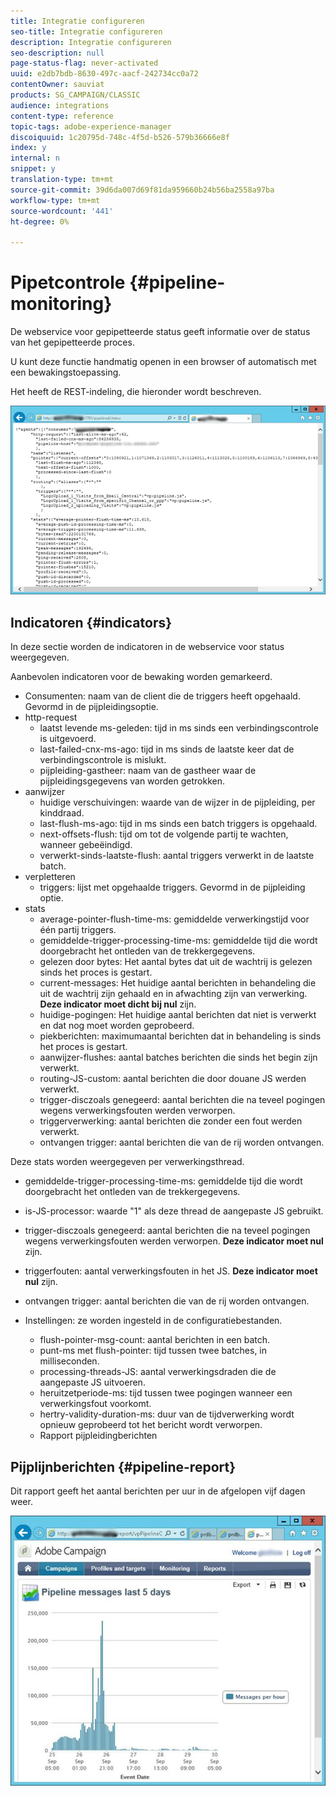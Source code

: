 ```yaml
---
title: Integratie configureren
seo-title: Integratie configureren
description: Integratie configureren
seo-description: null
page-status-flag: never-activated
uuid: e2db7bdb-8630-497c-aacf-242734cc0a72
contentOwner: sauviat
products: SG_CAMPAIGN/CLASSIC
audience: integrations
content-type: reference
topic-tags: adobe-experience-manager
discoiquuid: 1c20795d-748c-4f5d-b526-579b36666e8f
index: y
internal: n
snippet: y
translation-type: tm+mt
source-git-commit: 39d6da007d69f81da959660b24b56ba2558a97ba
workflow-type: tm+mt
source-wordcount: '441'
ht-degree: 0%

---
```



# Pipetcontrole {#pipeline-monitoring}

De webservice voor gepipetteerde status geeft informatie over de status van het gepipetteerde proces.

U kunt deze functie handmatig openen in een browser of automatisch met een bewakingstoepassing.

Het heeft de REST-indeling, die hieronder wordt beschreven.

![](assets/triggers_8.png)

## Indicatoren {#indicators}

In deze sectie worden de indicatoren in de webservice voor status weergegeven.

Aanbevolen indicatoren voor de bewaking worden gemarkeerd.

* Consumenten: naam van de client die de triggers heeft opgehaald. Gevormd in de pijpleidingsoptie.
* http-request
   * laatst levende ms-geleden: tijd in ms sinds een verbindingscontrole is uitgevoerd.
   * last-failed-cnx-ms-ago: tijd in ms sinds de laatste keer dat de verbindingscontrole is mislukt.
   * pijpleiding-gastheer: naam van de gastheer waar de pijpleidingsgegevens van worden getrokken.
* aanwijzer
   * huidige verschuivingen: waarde van de wijzer in de pijpleiding, per kinddraad.
   * last-flush-ms-ago: tijd in ms sinds een batch triggers is opgehaald.
   * next-offsets-flush: tijd om tot de volgende partij te wachten, wanneer gebeëindigd.
   * verwerkt-sinds-laatste-flush: aantal triggers verwerkt in de laatste batch.
* verpletteren
   * triggers: lijst met opgehaalde triggers. Gevormd in de pijpleiding optie.
* stats
   * average-pointer-flush-time-ms: gemiddelde verwerkingstijd voor één partij triggers.
   * gemiddelde-trigger-processing-time-ms: gemiddelde tijd die wordt doorgebracht het ontleden van de trekkergegevens.
   * gelezen door bytes: Het aantal bytes dat uit de wachtrij is gelezen sinds het proces is gestart.
   * current-messages: Het huidige aantal berichten in behandeling die uit de wachtrij zijn gehaald en in afwachting zijn van verwerking. **Deze indicator moet dicht bij nul** zijn.
   * huidige-pogingen: Het huidige aantal berichten dat niet is verwerkt en dat nog moet worden geprobeerd.
   * piekberichten: maximumaantal berichten dat in behandeling is sinds het proces is gestart.
   * aanwijzer-flushes: aantal batches berichten die sinds het begin zijn verwerkt.
   * routing-JS-custom: aantal berichten die door douane JS werden verwerkt.
   * trigger-disczoals genegeerd: aantal berichten die na teveel pogingen wegens verwerkingsfouten werden verworpen.
   * triggerverwerking: aantal berichten die zonder een fout werden verwerkt.
   * ontvangen trigger: aantal berichten die van de rij worden ontvangen.

Deze stats worden weergegeven per verwerkingsthread.

* gemiddelde-trigger-processing-time-ms: gemiddelde tijd die wordt doorgebracht het ontleden van de trekkergegevens.
* is-JS-processor: waarde &quot;1&quot; als deze thread de aangepaste JS gebruikt.
* trigger-disczoals genegeerd: aantal berichten die na teveel pogingen wegens verwerkingsfouten werden verworpen. **Deze indicator moet nul** zijn.
* triggerfouten: aantal verwerkingsfouten in het JS. **Deze indicator moet nul** zijn.
* ontvangen trigger: aantal berichten die van de rij worden ontvangen.

* Instellingen: ze worden ingesteld in de configuratiebestanden.
   * flush-pointer-msg-count: aantal berichten in een batch.
   * punt-ms met flush-pointer: tijd tussen twee batches, in milliseconden.
   * processing-threads-JS: aantal verwerkingsdraden die de aangepaste JS uitvoeren.
   * heruitzetperiode-ms: tijd tussen twee pogingen wanneer een verwerkingsfout voorkomt.
   * hertry-validity-duration-ms: duur van de tijdverwerking wordt opnieuw geprobeerd tot het bericht wordt verworpen.
   * Rapport pijpleidingberichten

## Pijplijnberichten {#pipeline-report}

Dit rapport geeft het aantal berichten per uur in de afgelopen vijf dagen weer.

![](assets/triggers_9.png)
